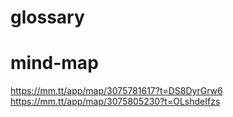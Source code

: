 # glossary
# mind-map
https://mm.tt/app/map/3075781617?t=DS8DyrGrw6
https://mm.tt/app/map/3075805230?t=OLshdeIfzs
